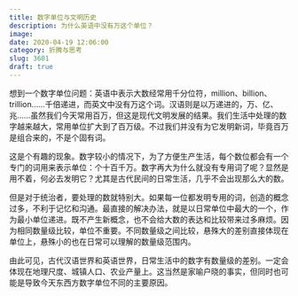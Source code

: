 ```yaml
---
title: 数字单位与文明历史
description: 为什么英语中没有万这个单位？
image: 
date: 2020-04-19 12:06:00
category: 折腾与思考
slug: 3601
draft: true
---
```


想到一个数字单位问题：英语中表示大数经常用千分位符，million、billion、trillion……千倍递进，而英文中没有万这个词。汉语则是以万递进的，万、亿、兆……虽然我们今天常用百万，但这是现代文明发展的结果。我们生活中处理的数字越来越大，常用单位扩大到了百万级。不过我们并没有为它发明新词，毕竟百万是组合来的，不是个固有词。

这是个有趣的现象。数字较小的情况下，为了方便生产生活，每个数位都会有一个专门的词用来表示单位：个十百千万。数字再大为什么就没有专用词了呢？显然是用不着，何必去发明它？尤其是古代民间的日常生活，几乎不会出现那么大的数。

但是对于统治者，要处理的数就特别大。如果每一位都发明专用的词，创造的概念过多，不利于记忆和沟通。最直接的解决办法，就是以日常单位中最大的一个，作为最小单位递进。既不产生新概念，也不会给大数的表达和比较带来过多麻烦。因为相同数量级比较，单位不重要。不同数量级之间比较，悬殊大的差别直接体现在单位上，悬殊小的也在日常可以理解的数量级范围内。

由此可见，古代汉语世界和英语世界，日常生活中的数字有数量级的差别。一定会体现在地理尺度、城镇人口、农业产量上。这当然是家喻户晓的事实，但同时也可能是导致今天东西方数字单位不同的主要原因。
